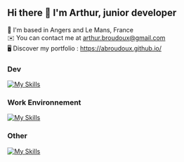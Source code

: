 ## Hi there 👋 I'm Arthur, junior developer

📍 I'm based in Angers and Le Mans, France
<br>
✉️  You can contact me at arthur.broudoux@gmail.com
<br>
🖥️  Discover my portfolio : https://abroudoux.github.io/

### Dev

[![My Skills](https://skillicons.dev/icons?i=html,css,js,php,sass,vue,mysql,typescript,react,tailwind&perline=5)](https://skillicons.dev)

### Work Environnement

[![My Skills](https://skillicons.dev/icons?i=vscode,git,github&perline=4)](https://skillicons.dev)

### Other

[![My Skills](https://skillicons.dev/icons?i=figma,ps,ai,pr)](https://skillicons.dev)


<!--
**abroudoux/abroudoux** is a ✨ _special_ ✨ repository because its `README.md` (this file) appears on your GitHub profile.

Here are some ideas to get you started:

- 🔭 I’m currently working on ...
- 🌱 I’m currently learning ...
- 👯 I’m looking to collaborate on ...
- 🤔 I’m looking for help with ...
- 💬 Ask me about ...
- 📫 How to reach me: ...
- 😄 Pronouns: ...
- ⚡ Fun fact: ...
-->
